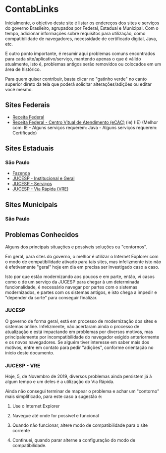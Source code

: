 # ContabLinks

Inicialmente, o objetivo deste site é listar os endereços dos sites e serviços do governo Brasileiro, agrupados por Federal, Estadual e Municipal. Com o tempo, adicionar informações sobre requisitos para utilização, como compatibilidade de navegadores, necessidade de certificado digital, Java, etc.

E outro ponto importante, é resumir aqui problemas comuns encontrados para cada site/aplicativo/serviço, mantendo apenas o que é válido atualmente, isto é, problemas antigos serão removidos ou colocados em um área de histórico.

Para quem quiser contribuir, basta clicar no "gatinho verde" no canto superior direto da tela que poderá solicitar alterações/adições ou editar você mesmo.

## Sites Federais

* [Receita Federal](https://receita.economia.gov.br)
* [Receita Federal - Centro Vitual de Atendimento (eCAC)](https://cav.receita.fazenda.gov.br) (ie)  (IE) (Melhor com: IE - Alguns serviços requerem: Java - Alguns serviços requerem: Certificado)

## Sites Estaduais

### São Paulo
* [Fazenda](https://portal.fazenda.sp.gov.br/)
* [JUCESP - Institucional e Geral](www.institucional.jucesp.sp.gov.br)
* [JUCESP - Serviços](https://www.jucesponline.sp.gov.br/)
* [JUCESP - Via Rápida (VRE)](http://vre.portal.jucesp.sp.gov.br/)


## Sites Municipais

### São Paulo



## Problemas Conhecidos

Alguns dos principais situações e possíveis soluções ou "contornos".

Em geral, para sites do governo, o melhor é utilizar o Internet Explorer com o modo de compatibilidade ativado para tais sites, mas infelizmente isto não é efetivamente "geral" hoje em dia em precisa ser investigado caso a caso.

Isto por que estão modernizando aos poucos e em parte, então, vi casos como o de um serviço da JUCESP para chegar à um determinada funcionalidade, é necessário navegar por partes com o sistemas modernizados, e partes com os sistemas antigos, e isto chega a impedir e "depender da sorte" para conseguir finalizar.

### JUCESP

O governo de forma geral, está em processo de modernização dos sites e sistemas online. Infelizmente, não acertaram ainda o processo de atualização e está impactando em problemas por diversos motivos, mas principalemente por incompatibilidade do navegador exigido anteriormente e os novos navegadores. Se alguém tiver interesse em saber mais dos motivos, entre em contato para pedir "adições", conforme orientação no inicio deste documento.

### JUCESP - VRE

Hoje, 5, de Novembro de 2019, diversos problemas ainda persistem já à algum tempo e um deles é a utilização do Via Rápida.

Ainda não consegui terminar de mapear o problema e achar um "contorno" mais simplificado, para este caso a sugestão é:

1. Use o Internet Explorer

1. Navegue até onde for possível e funcional
2. Quando não funcionar, altere modo de compatibilidade para o site corrente
3. Continuei, quando parar alterne a configuração do modo de compatibilidade.
